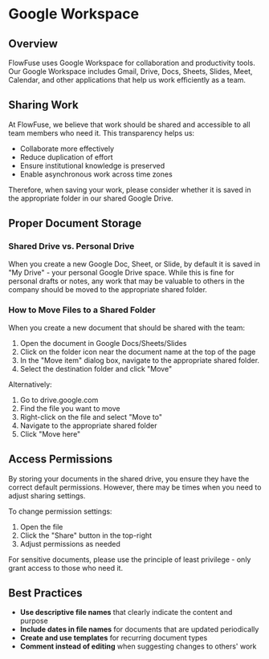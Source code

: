 # **Google Workspace**

## **Overview**

FlowFuse uses Google Workspace for collaboration and productivity tools. Our Google Workspace includes Gmail, Drive, Docs, Sheets, Slides, Meet, Calendar, and other applications that help us work efficiently as a team.

## **Sharing Work**

At FlowFuse, we believe that work should be shared and accessible to all team members who need it. This transparency helps us:

* Collaborate more effectively  
* Reduce duplication of effort  
* Ensure institutional knowledge is preserved  
* Enable asynchronous work across time zones

Therefore, when saving your work, please consider whether it is saved in the appropriate folder in our shared Google Drive.

## **Proper Document Storage**

### **Shared Drive vs. Personal Drive**

When you create a new Google Doc, Sheet, or Slide, by default it is saved in "My Drive" \- your personal Google Drive space. While this is fine for personal drafts or notes, any work that may be valuable to others in the company should be moved to the appropriate shared folder.

### **How to Move Files to a Shared Folder**

When you create a new document that should be shared with the team:

1. Open the document in Google Docs/Sheets/Slides  
2. Click on the folder icon near the document name at the top of the page  
3. In the "Move item" dialog box, navigate to the appropriate shared folder.  
4. Select the destination folder and click "Move"

Alternatively:

1. Go to drive.google.com  
2. Find the file you want to move  
3. Right-click on the file and select "Move to"  
4. Navigate to the appropriate shared folder  
5. Click "Move here"

## **Access Permissions**

By storing your documents in the shared drive, you ensure they have the correct default permissions. However, there may be times when you need to adjust sharing settings.

To change permission settings:

1. Open the file  
2. Click the "Share" button in the top-right  
3. Adjust permissions as needed

For sensitive documents, please use the principle of least privilege \- only grant access to those who need it.

## **Best Practices**

* **Use descriptive file names** that clearly indicate the content and purpose  
* **Include dates in file names** for documents that are updated periodically  
* **Create and use templates** for recurring document types  
* **Comment instead of editing** when suggesting changes to others' work